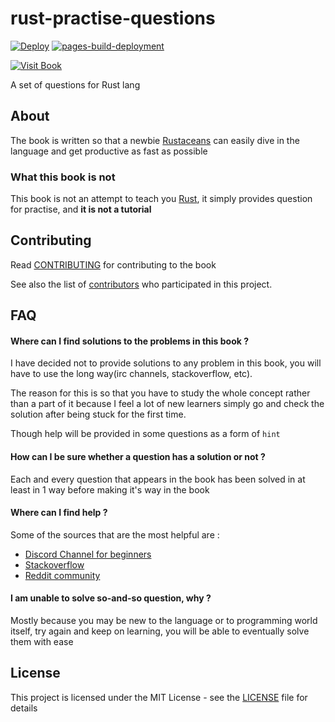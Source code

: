 # rust-practise-questions

[![Deploy](https://github.com/rust-unofficial/rust-practise-questions/actions/workflows/deploy.yml/badge.svg)](https://github.com/rust-unofficial/rust-practise-questions/actions/workflows/deploy.yml)
[![pages-build-deployment](https://github.com/rust-unofficial/rust-practise-questions/actions/workflows/pages/pages-build-deployment/badge.svg)](https://github.com/rust-unofficial/rust-practise-questions/actions/workflows/pages/pages-build-deployment)

[![Visit Book](https://img.shields.io/badge/Book-Rendered-brightgreen.svg?style=for-the-badge)](https://rust-unofficial.github.io/rust-practise-questions/)

A set of questions for Rust lang

## About

The book is written so that a newbie [Rustaceans](https://www.rustaceans.org/) can easily dive in the language and get
productive as fast as possible

### What this book is not

This book is not an attempt to teach you [Rust](https://www.rust-lang.org/), it simply provides question for practise,
and **it is not a tutorial**

## Contributing

Read [CONTRIBUTING](CONTRIBUTING.md) for contributing to the book

See also the list of [contributors](https://github.com/sn99/rust-practise-questions/graphs/contributors) who
participated in this project.

## FAQ

#### Where can I find solutions to the problems in this book ?

I have decided not to provide solutions to any problem in this book, you will have to use the long way(irc channels,
stackoverflow, etc).

The reason for this is so that you have to study the whole concept rather than a part of it because I feel a lot of new
learners simply go and check the solution after being stuck for the first time.

Though help will be provided in some questions as a form of `hint`

#### How can I be sure whether a question has a solution or not ?

Each and every question that appears in the book has been solved in at least in 1 way before making it's way in the book

#### Where can I find help ?

Some of the sources that are the most helpful are :

* [Discord Channel for beginners](https://discord.gg/rust-lang)
* [Stackoverflow](https://stackoverflow.com/questions/tagged/rust)
* [Reddit community](https://www.reddit.com/r/rust/)

#### I am unable to solve so-and-so question, why ?

Mostly because you may be new to the language or to programming world itself, try again and keep on learning, you will
be able to eventually solve them with ease

## License

This project is licensed under the MIT License - see the [LICENSE](LICENSE) file for details